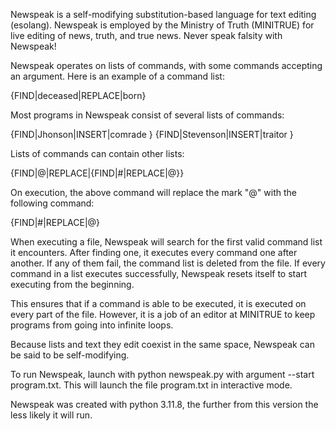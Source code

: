 Newspeak is a self-modifying substitution-based language for text editing (esolang). Newspeak is employed by the Ministry of Truth (MINITRUE) for live editing of news, truth, and true news. Never speak falsity with Newspeak!

Newspeak operates on lists of commands, with some commands accepting an argument. Here is an example of a command list:

{FIND|deceased|REPLACE|born}

Most programs in Newspeak consist of several lists of commands:

{FIND|Jhonson|INSERT|comrade }
{FIND|Stevenson|INSERT|traitor }

Lists of commands can contain other lists:

{FIND|@|REPLACE|{FIND|#|REPLACE|@}}

On execution, the above command will replace the mark "@" with the following command:

{FIND|#|REPLACE|@}

When executing a file, Newspeak will search for the first valid command list it encounters. After finding one, it executes every command one after another. If any of them fail, the command list is deleted from the file. If every command in a list executes successfully, Newspeak resets itself to start executing from the beginning.

This ensures that if a command is able to be executed, it is executed on every part of the file. However, it is a job of an editor at MINITRUE to keep programs from going into infinite loops.

Because lists and text they edit coexist in the same space, Newspeak can be said to be self-modifying. 

To run Newspeak, launch with python newspeak.py with argument --start program.txt. This will launch the file program.txt in interactive mode.

Newspeak was created with python 3.11.8, the further from this version the less likely it will run.
